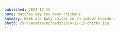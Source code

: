 ```yaml
---
published: 2024-12-15
name: Hatches way too many chickens
summary: Week old baby chicks in an indoor brooder.
photo: /src/assets/uploads/2024-12-15-chicks.jpg
---
```

